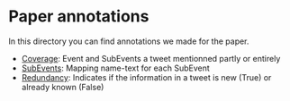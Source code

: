 # Paper annotations

In this directory you can find annotations we made for the paper.

* [Coverage](annotations_coverage.txt): Event and SubEvents a tweet mentionned partly or entirely
* [SubEvents](subevents.csv): Mapping name-text for each SubEvent
* [Redundancy](annotations_redundancy.txt): Indicates if the information in a tweet is new (True) or already known (False)
